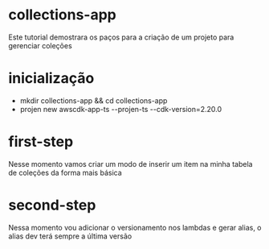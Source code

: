 # collections-app

Este tutorial demostrara os paços para a criação de um projeto para gerenciar coleções

# inicialização
* mkdir collections-app && cd collections-app
* projen new awscdk-app-ts --projen-ts --cdk-version=2.20.0

# first-step
Nesse momento vamos criar um modo de inserir um item na minha tabela de coleções da forma mais básica

# second-step
Nessa momento vou adicionar o versionamento nos lambdas e gerar alias, o alias dev terá sempre a última versão